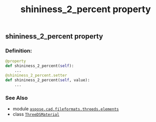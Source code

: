 ﻿---
title: shininess_2_percent property
second_title: Aspose.CAD for Python via .NET API References
description: 
type: docs
weight: 80
url: /python-net/aspose.cad.fileformats.threeds.elements/threedsmaterial/shininess_2_percent/
is_root: false
---

## shininess_2_percent property

### Definition:
```python
@property
def shininess_2_percent(self):
    ...
@shininess_2_percent.setter
def shininess_2_percent(self, value):
    ...
```

### See Also
* module [`aspose.cad.fileformats.threeds.elements`](../../)
* class [`ThreeDSMaterial`](/cad/python-net/aspose.cad.fileformats.threeds.elements/threedsmaterial)
